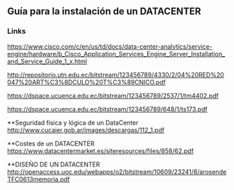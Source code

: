 ## Guía para la instalación de un DATACENTER

### Links

https://www.cisco.com/c/en/us/td/docs/data-center-analytics/service-engine/hardware/b_Cisco_Application_Services_Engine_Server_Installation_and_Service_Guide_1_x.html

http://repositorio.utn.edu.ec/bitstream/123456789/4330/2/04%20RED%20047%20ART%C3%8DCULO%20T%C3%89CNICO.pdf

https://dspace.ucuenca.edu.ec/bitstream/123456789/2537/1/tm4402.pdf

https://dspace.ucuenca.edu.ec/bitstream/123456789/648/1/ts173.pdf

**Seguridad física y lógica de un DataCenter
http://www.cucaier.gob.ar/images/descargas/112_1.pdf

**Costes de un DATACENTER
https://www.datacentermarket.es/siteresources/files/858/62.pdf

**DISEÑO DE UN DATACENTER
http://openaccess.uoc.edu/webapps/o2/bitstream/10609/23241/8/arosendeTFC0613memoria.pdf



